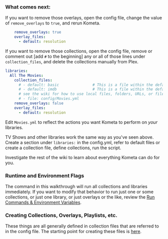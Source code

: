 ### What comes next:

If you want to remove those overlays, open the config file, change the value of `remove_overlays` to `true`, and rerun Kometa.

```yaml
    remove_overlays: true
    overlay_files:
      - default: resolution
```

If you want to remove those collections, open the config file, remove or comment out [add `#` to the beginning] any or all of those lines under `collection_files`, and delete the collections manually from Plex.

```yaml
libraries:
  All The Movies:
    collection_files:
      # - default: basic               # This is a file within the defaults folder in the Repository
      # - default: imdb                # This is a file within the defaults folder in the Repository
      # see the wiki for how to use local files, folders, URLs, or files from git
      # - file: config/Movies.yml
    remove_overlays: false
    overlay_files:
      - default: resolution
```

Edit `Movies.yml` to reflect the actions you want Kometa to perform on *your* libraries.

TV Shows and other libraries work the same way as you've seen above.  Create a section under `libraries:` in the config.yml, refer to default files or create a collection file, define collections, run the script.

Investigate the rest of the wiki to learn about everything Kometa can do for you.

### Runtime and Environment Flags

The command in this walkthrough will run all collections and libraries immediately.  If you want to modify that behavior to run just one or some collections, or just one library, or just overlays or the like, review the [Run Commands & Environment Variables](../../environmental.md).

### Creating Collections, Overlays, Playlists, etc.

These things are all generally defined in collection files that are referred to in the config file.  The starting point for creating these files is [here](../../../files/collections.md).
